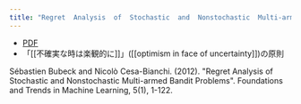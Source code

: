 ```yaml
---
title: "Regret  Analysis  of  Stochastic  and  Nonstochastic  Multi-armed  Bandit  Problems"
---
```


- [PDF](https://arxiv.org/pdf/1204.5721.pdf)
- 「[[不確実な時は楽観的に]]」([[optimism in face of uncertainty]])の原則

Sébastien  Bubeck and  Nicolò  Cesa-Bianchi.  (2012).  "Regret  Analysis  of  Stochastic  and  Nonstochastic  Multi-armed  Bandit  Problems".    Foundations  and  Trends  in  Machine  Learning,  5(1),  1-122.
